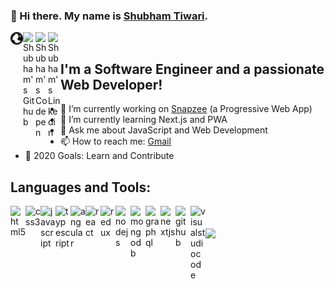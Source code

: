 ### 👋 Hi there. My name is [Shubham Tiwari](https://stiwari.netlify.app/).
<a href="https://stiwari.netlify.app/">
  <img align="left" alt="Shubham's Portfolio" width="20px" src="https://raw.githubusercontent.com/iconic/open-iconic/master/svg/globe.svg" />
</a>
<a href="https://github.com/stiwari-dev/">
  <img align="left" alt="Shubham's Github" width="20px" src="https://cdn.jsdelivr.net/npm/simple-icons@v3/icons/github.svg" />
</a>
<a href="https://codepen.io/stiwari-dev/">
  <img align="left" alt="Shubham's Codepen" width="20px" src="https://cdn.jsdelivr.net/npm/simple-icons@v3/icons/codepen.svg" />
</a>
<a href="https://linkedin.com/in/stiwari-dev/">
  <img align="left" alt="Shubham's Linkedin" width="20px" src="https://cdn.jsdelivr.net/npm/simple-icons@v3/icons/linkedin.svg" />
</a>

<br/>

## I'm a Software Engineer and a passionate Web Developer!
- 🔭 I’m currently working on [Snapzee](https://github.com/stiwari-dev/snapzee) (a Progressive Web App)
- 🌱 I’m currently learning Next.js and PWA
- 💬 Ask me about JavaScript and Web Development 
- 📫 How to reach me: [Gmail](shubham.tiwari1097@gmail.com)
- 🥅 2020 Goals: Learn and Contribute

## Languages and Tools:
<img align="left" alt="html5" width="24px" src="https://cdn.jsdelivr.net/npm/simple-icons@v3/icons/html5.svg" />
<img align="left" alt="css3" width="24px" src="https://cdn.jsdelivr.net/npm/simple-icons@v3/icons/css3.svg" />
<img align="left" alt="javascript" width="24px" src="https://cdn.jsdelivr.net/npm/simple-icons@v3/icons/javascript.svg" />
<img align="left" alt="typescript" width="24px" src="https://cdn.jsdelivr.net/npm/simple-icons@v3/icons/typescript.svg" />
<img align="left" alt="angular" width="24px" src="https://cdn.jsdelivr.net/npm/simple-icons@v3/icons/angular.svg" />
<img align="left" alt="react" width="24px" src="https://cdn.jsdelivr.net/npm/simple-icons@v3/icons/react.svg" />
<img align="left" alt="redux" width="24px" src="https://cdn.jsdelivr.net/npm/simple-icons@v3/icons/redux.svg" />
<img align="left" alt="nodejs" width="24px" src="https://cdn.jsdelivr.net/npm/simple-icons@v3/icons/node-dot-js.svg" />
<img align="left" alt="mongodb" width="24px" src="https://cdn.jsdelivr.net/npm/simple-icons@v3/icons/mongodb.svg" />
<img align="left" alt="graphql" width="24px" src="https://cdn.jsdelivr.net/npm/simple-icons@v3/icons/graphql.svg" />
<img align="left" alt="nextjs" width="24px" src="https://cdn.jsdelivr.net/npm/simple-icons@v3/icons/next-dot-js.svg" />
<img align="left" alt="github" width="24px" src="https://cdn.jsdelivr.net/npm/simple-icons@v3/icons/github.svg" />
<img align="left" alt="visualstudiocode" width="24px" src="https://cdn.jsdelivr.net/npm/simple-icons@v3/icons/visualstudiocode.svg" />

<br/>
<br/>

<img align="center" src="https://github-readme-stats.vercel.app/api/top-langs/?username=stiwari-dev&theme=onedark&hide_langs_below=0&layout=compact" />
